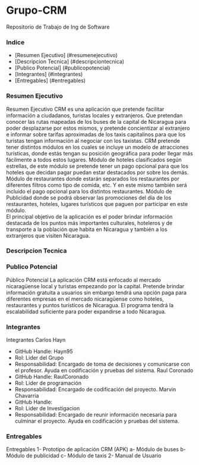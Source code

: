 # Grupo-CRM
Repositorio de Trabajo de Ing de Software

### Indice
* [Resumen Ejecutivo] (#resumenejecutivo)
* [Descripcion Tecnica] (#descripciontecnica)
* [Publico Potencial] (#publicopotencial)
* [Integrantes] (#integrantes)
* [Entregables] (#entregables)

### <a name="resumenejecutivo"></a>Resumen Ejecutivo
Resumen Ejecutivo
CRM es una aplicación que pretende facilitar información a ciudadanos, turistas locales y extranjeros. Que pretendan conocer las rutas mapeadas de los buses de la capital de Nicaragua para poder desplazarse por estos mismos, y pretende concientizar al extranjero e informar sobre tarifas aproximadas de los taxis capitalinos para que los turistas tengan información al negociar con los taxistas.
CRM pretende tener distintos módulos en los cuales se incluye un modelo de atracciones turísticas, donde estás tengan su posición geográfica para poder llegar más fácilmente a todos estos lugares. Módulo de hoteles clasificados según estrellas, de este módulo se pretende tener un pago opcional para que los hoteles que decidan pagar puedan estar destacados por sobre los demás. Módulo de restaurantes donde estarán separados los restaurantes por diferentes filtros como tipo de comida, etc. Y en este mismo también será incluido el pago opcional para los distintos restaurantes. Módulo de Publicidad donde se podrá observar las promociones del día  de los restaurantes, hoteles, lugares turísticos que paguen por participar en este módulo.  
El principal objetivo de la aplicación es el poder brindar información destacada  de los puntos más importantes culturales, hoteleros y de transporte a la población que habita en Nicaragua y también a los extranjeros que visiten Nicaragua.

### <a name="descripciontecnica"></a>Descripcion Tecnica


### <a name="publicopotencial"></a>Publico Potencial
Público Potencial
La aplicación CRM está enfocado al mercado nicaragüense local y turistas empezando por la capital. Pretende brindar información gratuita a usuarios sin embargo tendrá una opción paga para diferentes empresas en el mercado nicaragüense como hoteles, restaurantes y puntos turísticos de Nicaragua. El programa tendrá la escalabilidad suficiente para poder expandirse a todo Nicaragua.

### <a name="integrantes"></a>Integrantes
Integrantes
Carlos Hayn
-	GitHub Handle: Hayn95
-	Rol: Lider del Grupo
-	Responsabilidad: Encargado de toma de decisiones y comunicarse con el profesor. Ayuda  en codificación y pruebas del sistema.
Raul Coronado
-	GitHub Handle: RaulCoronado
-	Rol: Lider de programación
-	Responsabilidad: Encargado de codificación del proyecto.
Marvin Chavarria
-	GitHub Handle:
-	Rol: Lider de Investigacion
-	Responsabilidad: Encargado de reunir información necesaria para culminar el proyecto. Ayuda en codificación y pruebas del sistema.
	 
### <a name="entregables"></a>Entregables
Entregables
1-	Prototipo de aplicación CRM (APK)
a-	Módulo de buses
b-	Módulo de publicidad
c-	Módulo de taxis
2-	Manual de Usuario

